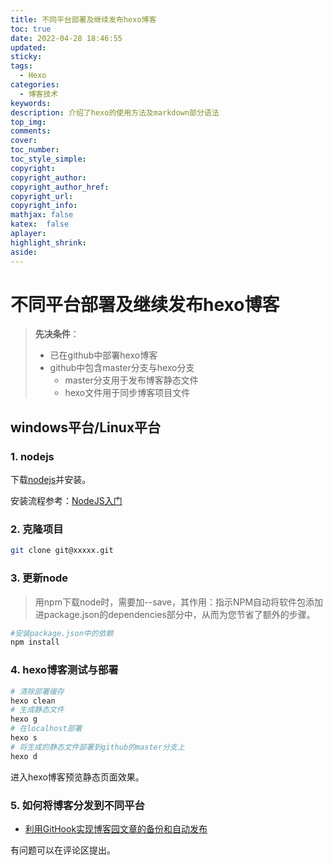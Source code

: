 ```yaml
---
title: 不同平台部署及继续发布hexo博客
toc: true
date: 2022-04-28 18:46:55
updated:
sticky:
tags:
  - Hexo
categories:
  - 博客技术
keywords:
description: 介绍了hexo的使用方法及markdown部分语法
top_img:
comments:
cover:
toc_number:
toc_style_simple:
copyright:
copyright_author:
copyright_author_href:
copyright_url:
copyright_info:
mathjax: false
katex:  false
aplayer:
highlight_shrink:
aside:
---
```

# 不同平台部署及继续发布hexo博客
> **先决条件**：
> - 已在github中部署hexo博客
> - github中包含master分支与hexo分支
>   - master分支用于发布博客静态文件
>   - hexo文件用于同步博客项目文件
## windows平台/Linux平台

### 1. nodejs
下载[nodejs](http://nodejs.cn/)并安装。

安装流程参考：[NodeJS入门](https://blog.csdn.net/muzidigbig/article/details/80493880)
### 2. 克隆项目
```bash
git clone git@xxxxx.git
```
### 3. 更新node
> 用npm下载node时，需要加--save，其作用：指示NPM自动将软件包添加进package.json的dependencies部分中，从而为您节省了额外的步骤。
```bash
#安装package.json中的依赖
npm install
```
### 4. hexo博客测试与部署
```bash
# 清除部署缓存
hexo clean
# 生成静态文件  
hexo g
# 在localhost部署      
hexo s      
# 将生成的静态文件部署到github的master分支上
hexo d
```

进入hexo博客预览静态页面效果。

### 5. 如何将博客分发到不同平台
- [利用GitHook实现博客园文章的备份和自动发布](https://blog.csdn.net/weixin_30876945/article/details/97546788)



有问题可以在评论区提出。